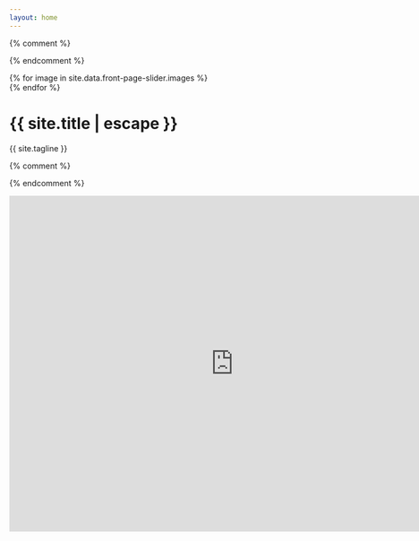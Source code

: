 ```yaml
---
layout: home
---
```


{% comment %}
<!-- Hero Slider -->
{% endcomment %}
<div id="hero-carousel" class="carousel slide" data-ride="carousel" data-pause="false" data-interval="7000">
    <div class="carousel-inner">
        {% for image in site.data.front-page-slider.images %}
        <div class="carousel-item {% if forloop.index == 1 %} active {% endif %}">
            <div class="hero lazyload" data-bg="{{ site.url }}{{ site.baseurl }}/assets/img/slider/{{ image.file }}.jpg" {% if image.align %}style="background-position: {{ image.align }};"{% endif %}> 
            </div>
        </div>
        {% endfor %}
        <div class="hero__wrap">
            <h1 class="hero__title">{{ site.title | escape }}</h1>
            <p class="hero__meta">{{ site.tagline }}</p>
        </div>
    </div>
</div>

{% comment %}
<!-- Main content -->
{% endcomment %}
<main class="site__content">
    <section class="blog">
    </section>
</main>

<div class="div-calendar" align="center">
    <iframe src="https://calendar.google.com/calendar/b/1/embed?height=600&amp;wkst=1&amp;bgcolor=%23FFFFFF&amp;src=virginia.edu_2n5ng0l77qnkib1b4o731sb6ag%40group.calendar.google.com&amp;color=%236B3304&amp;ctz=America%2FNew_York" style="border-width:0" width="800" height="600" frameborder="0" scrolling="no"></iframe> 
</div>
